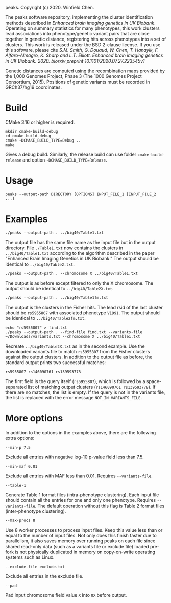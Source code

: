 peaks. Copyright (c) 2020. Winfield Chen.

The peaks software repository, implementing the cluster identification methods described in *Enhanced brain imaging genetics in UK Biobank*. Operating on summary statistics for many phenotypes, this work clusters lead associations into phenotype/genetic variant pairs that are close together in genetic distance, registering hits across phenotypes into a set of clusters. This work is released under the BSD 2-clause license. If you use this software, please cite *S.M. Smith, G. Douaud, W. Chen, T. Hanayik, F. Alfaro-Almagro, K. Sharp and L.T. Elliott. Enhanced brain imaging genetics in UK Biobank. 2020. biorxiv preprint 10.1101/2020.07.27.223545v1*

Genetic distances are computed using the recombination maps provided by the 1,000 Genomes Project, Phase 3 (The 1000 Genomes Project Consortium, 2015). Positions of genetic variants must be recorded in GRCh37/hg19 coordinates.

# Build

CMake 3.16 or higher is required.

```
mkdir cmake-build-debug
cd cmake-build-debug
cmake -DCMAKE_BUILD_TYPE=Debug ..
make
```
Gives a debug build. Similarly, the release build can use
folder `cmake-build-release` and option `-DCMAKE_BUILD_TYPE=Release`.

# Usage

```
peaks --output-path DIRECTORY [OPTIONS] INPUT_FILE_1 [INPUT_FILE_2 ...]
```

# Examples

```
./peaks --output-path . ../big40/Table1.txt
```
The output file has the same file name as the input file but in the output directory.
File `./Table1.txt` now contains the clusters in `../big40/Table1.txt` according to the
algorithm described in the paper "Enhanced Brain Imaging Genetics in UK Biobank."
The output should be identical to `../big40/Table2.txt`.

```
./peaks --output-path . --chromosome X ../big40/Table1.txt
```
The output is as before except filtered to only the X chromosome.
The output should be identical to `../big40/Table2X.txt`.

```
./peaks --output-path . ../big40/Table1fm.txt
```
The output is the clusters in the Fisher hits.
The lead rsid of the last cluster should be `rs5955807` with associated phenotype `V1991`.
The output should be identical to `../big40/Table2fm.txt`.

```
echo "rs5955807" > find.txt
./peaks --output-path . --find-file find.txt --variants-file ~/Downloads/variants.txt --chromosome X ../big40/Table1.txt
```
Recreate `../big40/Table2X.txt` as in the second example.
Use the downloaded variants file to match `rs5955807` from the Fisher clusters against the output clusters.
In addition to the output file as before, the standard output prints two successful matches:
```
rs5955807 rs146090761 rs139593778
```
The first field is the query itself (`rs5955807`), which is followed by a space-separated list of matching
output clusters (`rs146090761 rs139593778`). If there are no matches, the list is empty.
If the query is not in the variants file, the list is replaced with the error message `NOT_IN_VARIANTS_FILE`.

# More options

In addition to the options in the examples above, there are the following extra options:

```
--min-p 7.5
```
Exclude all entries with negative log-10 p-value field less than 7.5.

```
--min-maf 0.01
```
Exclude all entries with MAF less than 0.01. Requires `--variants-file`.

```
--table-1
```
Generate Table 1 format files (intra-phenotype clustering).
Each input file should contain all the entries for one and only one phenotype.
Requires `--variants-file`.
The default operation without this flag is Table 2 format files (inter-phenotype clustering).

```
--max-procs 8
```
Use 8 worker processes to process input files.
Keep this value less than or equal to the number of input files.
Not only does this finish faster due to parallelism, it also saves memory over running peaks
on each file since shared read-only data (such as a variants file or exclude file) loaded pre-fork
is not physically duplicated in memory on copy-on-write operating systems such as Linux.

```
--exclude-file exclude.txt
```
Exclude all entries in the exclude file.

```
--pad
```
Pad input chromosome field value `X` into `0X` before output.
